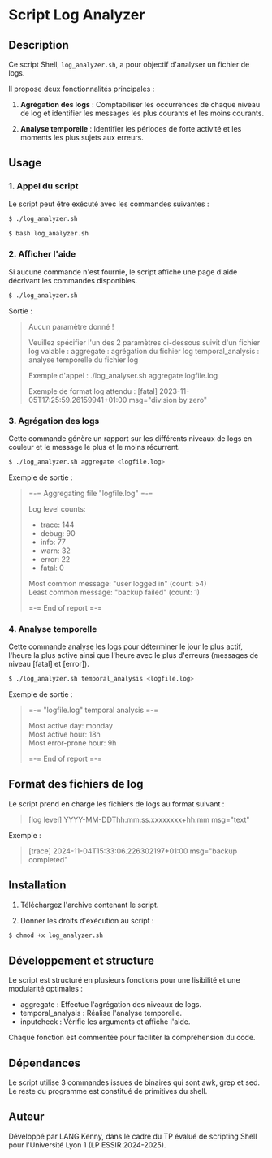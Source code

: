 # Script Log Analyzer

## Description
Ce script Shell, `log_analyzer.sh`, a pour objectif d'analyser un fichier de logs.

Il propose deux fonctionnalités principales :

1. **Agrégation des logs** : Comptabiliser les occurrences de chaque niveau de log et identifier les messages les plus courants et les moins courants.

2. **Analyse temporelle** : Identifier les périodes de forte activité et les moments les plus sujets aux erreurs.

## Usage

### 1. Appel du script
Le script peut être exécuté avec les commandes suivantes :
```bash
$ ./log_analyzer.sh
```
```bash
$ bash log_analyzer.sh
```

### 2. Afficher l'aide
Si aucune commande n'est fournie, le script affiche une page d'aide décrivant les commandes disponibles.

```bash
$ ./log_analyzer.sh
```

Sortie :

> Aucun paramètre donné !
>
> Veuillez spécifier l'un des 2 paramètres ci-dessous suivit d'un fichier log valable :
> aggregate : agrégation du fichier log
> temporal_analysis : analyse temporelle du fichier log
>
> Exemple d'appel : ./log_analyser.sh aggregate logfile.log
>
> Exemple de format log attendu : [fatal] 2023-11-05T17:25:59.26159941+01:00 msg="division by zero"

### 3. Agrégation des logs
Cette commande génère un rapport sur les différents niveaux de logs en couleur et le message le plus et le moins récurrent.

```bash
$ ./log_analyzer.sh aggregate <logfile.log>
```

Exemple de sortie :

> =-= Aggregating file "logfile.log" =-=
>
> Log level counts:
>   - trace: 144
>   - debug: 90
>   - info:  77
>   - warn:  32
>   - error: 22
>   - fatal: 0
>
> Most common message: "user logged in" (count: 54)  
> Least common message: "backup failed" (count: 1)
>
> =-= End of report =-=

### 4. Analyse temporelle
Cette commande analyse les logs pour déterminer le jour le plus actif, l'heure la plus active ainsi que l'heure avec le plus d'erreurs (messages de niveau [fatal] et [error]).

```bash
$ ./log_analyzer.sh temporal_analysis <logfile.log>
```

Exemple de sortie :

> =-= "logfile.log" temporal analysis =-=
>
> Most active day: monday  
> Most active hour: 18h  
> Most error-prone hour: 9h
>
> =-= End of report =-=

## Format des fichiers de log
Le script prend en charge les fichiers de logs au format suivant :

> [log level] YYYY-MM-DDThh:mm:ss.xxxxxxxx+hh:mm msg="text"

Exemple :

> [trace] 2024-11-04T15:33:06.226302197+01:00 msg="backup completed"

## Installation
1. Téléchargez l'archive contenant le script.

2. Donner les droits d'exécution au script :

```bash
$ chmod +x log_analyzer.sh
```

## Développement et structure
Le script est structuré en plusieurs fonctions pour une lisibilité et une modularité optimales :

- aggregate : Effectue l'agrégation des niveaux de logs.
- temporal_analysis : Réalise l'analyse temporelle.
- inputcheck : Vérifie les arguments et affiche l'aide.

Chaque fonction est commentée pour faciliter la compréhension du code.

## Dépendances
Le script utilise 3 commandes issues de binaires qui sont awk, grep et sed. Le reste du programme est constitué de primitives du shell.

## Auteur
Développé par LANG Kenny, dans le cadre du TP évalué de scripting Shell pour l'Université Lyon 1 (LP ESSIR 2024-2025).